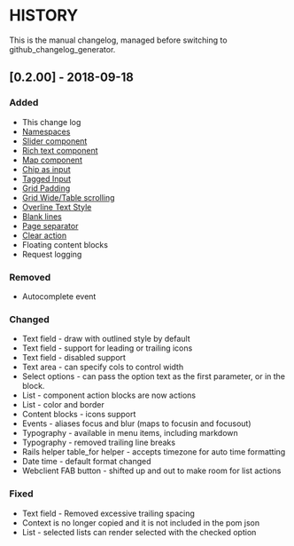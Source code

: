 # HISTORY
This is the manual changelog, managed before switching to github_changelog_generator.

## [0.2.00] - 2018-09-18
### Added
- This change log
- [Namespaces]
- [Slider component]
- [Rich text component]
- [Map component]
- [Chip as input]
- [Tagged Input]
- [Grid Padding]
- [Grid Wide/Table scrolling]
- [Overline Text Style]
- [Blank lines]
- [Page separator]
- [Clear action]
- Floating content blocks
- Request logging

### Removed
- Autocomplete event

### Changed
- Text field - draw with outlined style by default
- Text field - support for leading or trailing icons
- Text field - disabled support
- Text area - can specify cols to control width
- Select options - can pass the option text as the first parameter, or in the block.
- List - component action blocks are now actions
- List - color and border
- Content blocks - icons support
- Events - aliases focus and blur (maps to focusin and focusout)
- Typography - available in menu items, including markdown
- Typography - removed trailing line breaks
- Rails helper table_for helper - accepts timezone for auto time formatting
- Date time - default format changed
- Webclient FAB button - shifted up and out to make room for list actions 

### Fixed
- Text field - Removed excessive trailing spacing
- Context is no longer copied and it is not included in the pom json
- List - selected lists can render selected with the checked option

[Unreleased]: https://github.com/rx/presenters/compare/v0.1.14...HEAD 
[0.1.14]: https://github.com/rx/presenters/compare/v0.1.14...v0.1.13
[Namespaces]: https://powerful-bastion-96181.herokuapp.com/namespaces
[Stepper]: https://powerful-bastion-96181.herokuapp.com/steppers
[Rich text component]: https://powerful-bastion-96181.herokuapp.com/text_areas
[Slider component]: https://powerful-bastion-96181.herokuapp.com/sliders
[Tagged Input]: https://powerful-bastion-96181.herokuapp.com/tagged_input
[Overline Text Style]: https://powerful-bastion-96181.herokuapp.com/styles
[Page separator]: https://powerful-bastion-96181.herokuapp.com/separator
[Blank lines]: https://powerful-bastion-96181.herokuapp.com/styles
[Grid Padding]: https://powerful-bastion-96181.herokuapp.com/layouts
[Map component]: https://powerful-bastion-96181.herokuapp.com/maps
[Clear action]: https://powerful-bastion-96181.herokuapp.com/clear_action 
[Chip as input]: https://powerful-bastion-96181.herokuapp.com/chips#input_chips 
[Floating content blocks]:https://powerful-bastion-96181.herokuapp.com/content#floating  
[Grid Wide/Table scrolling]:https://powerful-bastion-96181.herokuapp.com/tables
